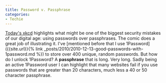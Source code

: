 ```yaml
---
title: Password v. Passphrase
categories:
- Techie
---
```


[Today's xkcd](http://xkcd.com/936/) highlights what might be one of the biggest security mistakes of our digital age: using passwords over passphrases. The comic does a great job of illustrating it. I've [mentioned before that I use 1Password]({{site.url}}{% link _posts/2010/2010-12-13-good-passwords-with-1password.md %}) to store over 400 unique, random passwords. But how do I unlock 1Password? A **passphrase** that is long. Very long.
Sadly being an active 1Password user I can highlight that many websites fail if you use passwords that are greater than 20 characters, much less a 40 or 50 character passphrase.
